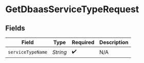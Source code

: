 # GetDbaasServiceTypeRequest


## Fields

| Field              | Type               | Required           | Description        |
| ------------------ | ------------------ | ------------------ | ------------------ |
| `serviceTypeName`  | *String*           | :heavy_check_mark: | N/A                |